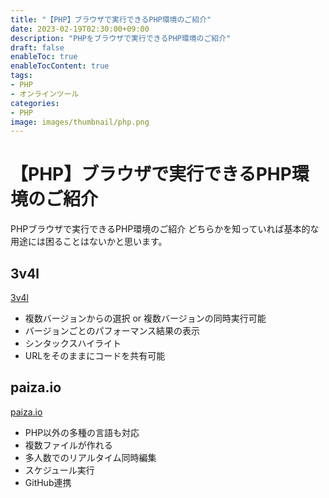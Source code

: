 ```yaml
---
title: "【PHP】ブラウザで実行できるPHP環境のご紹介"
date: 2023-02-19T02:30:00+09:00
description: "PHPをブラウザで実行できるPHP環境のご紹介"
draft: false
enableToc: true
enableTocContent: true
tags: 
- PHP
- オンラインツール
categories: 
- PHP
image: images/thumbnail/php.png
---
```


# 【PHP】ブラウザで実行できるPHP環境のご紹介
PHPブラウザで実行できるPHP環境のご紹介
どちらかを知っていれば基本的な用途には困ることはないかと思います。

## 3v4l
<a href="https://3v4l.org/" target="_blank" rel="nofollow noopener">3v4l</a>

* 複数バージョンからの選択 or 複数バージョンの同時実行可能
* バージョンごとのパフォーマンス結果の表示
* シンタックスハイライト
* URLをそのままにコードを共有可能

## paiza.io
<a href="https://paiza.io/ja" target="_blank" rel="nofollow noopener">paiza.io</a>

* PHP以外の多種の言語も対応
* 複数ファイルが作れる
* 多人数でのリアルタイム同時編集
* スケジュール実行
* GitHub連携

